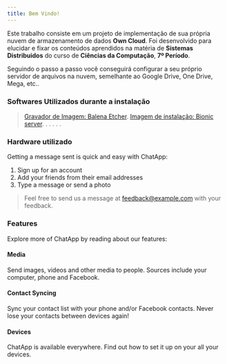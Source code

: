 ```yaml
---
title: Bem Vindo!
---
```


Este trabalho consiste em um projeto de implementação de sua própria nuvem de armazenamento de dados **Own Cloud**.
Foi desenvolvido para elucidar e fixar os conteúdos aprendidos na matéria de **Sistemas Distribuidos** do curso de **Ciências da Computação**, **7º Período**.

Seguindo o passo a passo você conseguirá configurar a seu próprio servidor de arquivos na nuvem, semelhante ao Google Drive, One Drive, Mega, etc..


### Softwares Utilizados durante a instalação
> [Gravador de Imagem: Balena Etcher](https://github.com/balena-io/etcher/releases/download/v1.5.91/balenaEtcher-Portable-1.5.91.exe).
> [Imagem de instalação: Bionic server](https://imola.armbian.com/cubieboard2/archive/Armbian_20.02.1_Cubieboard2_bionic_current_5.4.20.7z).
> []().
> []().
> []().
> []().
> []().


### Hardware utilizado

Getting a message sent is quick and easy with ChatApp:

1. Sign up for an account
2. Add your friends from their email addresses
3. Type a message or send a photo

> Feel free to send us a message at [feedback@example.com](mailto:feedback@example.com) with your feedback.

### Features

Explore more of ChatApp by reading about our features:

#### Media

Send images, videos and other media to people. Sources include your computer, phone and Facebook.

#### Contact Syncing

Sync your contact list with your phone and/or Facebook contacts. Never lose your contacts between devices again!

#### Devices

ChatApp is available everywhere. Find out how to set it up on your all your devices.
